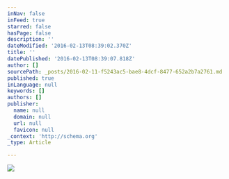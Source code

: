 ```yaml
---
inNav: false
inFeed: true
starred: false
hasPage: false
description: ''
dateModified: '2016-02-13T08:39:02.370Z'
title: ''
datePublished: '2016-02-13T08:39:07.818Z'
author: []
sourcePath: _posts/2016-02-11-f5243ac5-bae8-4dcf-8477-652a2b7a2761.md
published: true
inLanguage: null
keywords: []
authors: []
publisher:
  name: null
  domain: null
  url: null
  favicon: null
_context: 'http://schema.org'
_type: Article

---
```

![](https://the-grid-user-content.s3-us-west-2.amazonaws.com/4ba92ff6-07c7-417a-88a7-93e2f86dd84d.png)